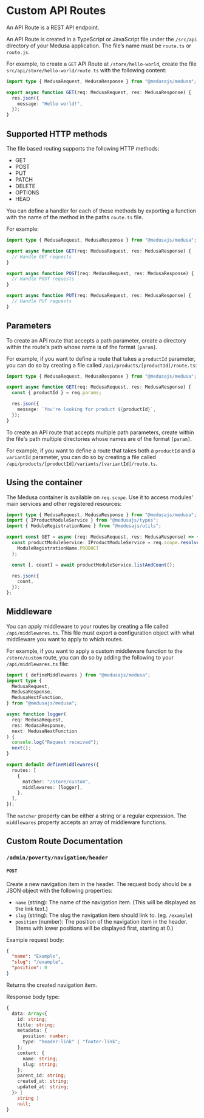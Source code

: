 # Custom API Routes

An API Route is a REST API endpoint.

An API Route is created in a TypeScript or JavaScript file under the `/src/api` directory of your Medusa application. The file’s name must be `route.ts` or `route.js`.

For example, to create a `GET` API Route at `/store/hello-world`, create the file `src/api/store/hello-world/route.ts` with the following content:

```ts
import type { MedusaRequest, MedusaResponse } from "@medusajs/medusa";

export async function GET(req: MedusaRequest, res: MedusaResponse) {
  res.json({
    message: "Hello world!",
  });
}
```

## Supported HTTP methods

The file based routing supports the following HTTP methods:

- GET
- POST
- PUT
- PATCH
- DELETE
- OPTIONS
- HEAD

You can define a handler for each of these methods by exporting a function with the name of the method in the paths `route.ts` file.

For example:

```ts
import type { MedusaRequest, MedusaResponse } from "@medusajs/medusa";

export async function GET(req: MedusaRequest, res: MedusaResponse) {
  // Handle GET requests
}

export async function POST(req: MedusaRequest, res: MedusaResponse) {
  // Handle POST requests
}

export async function PUT(req: MedusaRequest, res: MedusaResponse) {
  // Handle PUT requests
}
```

## Parameters

To create an API route that accepts a path parameter, create a directory within the route's path whose name is of the format `[param]`.

For example, if you want to define a route that takes a `productId` parameter, you can do so by creating a file called `/api/products/[productId]/route.ts`:

```ts
import type { MedusaRequest, MedusaResponse } from "@medusajs/medusa";

export async function GET(req: MedusaRequest, res: MedusaResponse) {
  const { productId } = req.params;

  res.json({
    message: `You're looking for product ${productId}`,
  });
}
```

To create an API route that accepts multiple path parameters, create within the file's path multiple directories whose names are of the format `[param]`.

For example, if you want to define a route that takes both a `productId` and a `variantId` parameter, you can do so by creating a file called `/api/products/[productId]/variants/[variantId]/route.ts`.

## Using the container

The Medusa container is available on `req.scope`. Use it to access modules' main services and other registered resources:

```ts
import type { MedusaRequest, MedusaResponse } from "@medusajs/medusa";
import { IProductModuleService } from "@medusajs/types";
import { ModuleRegistrationName } from "@medusajs/utils";

export const GET = async (req: MedusaRequest, res: MedusaResponse) => {
  const productModuleService: IProductModuleService = req.scope.resolve(
    ModuleRegistrationName.PRODUCT
  );

  const [, count] = await productModuleService.listAndCount();

  res.json({
    count,
  });
};
```

## Middleware

You can apply middleware to your routes by creating a file called `/api/middlewares.ts`. This file must export a configuration object with what middleware you want to apply to which routes.

For example, if you want to apply a custom middleware function to the `/store/custom` route, you can do so by adding the following to your `/api/middlewares.ts` file:

```ts
import { defineMiddlewares } from "@medusajs/medusa";
import type {
  MedusaRequest,
  MedusaResponse,
  MedusaNextFunction,
} from "@medusajs/medusa";

async function logger(
  req: MedusaRequest,
  res: MedusaResponse,
  next: MedusaNextFunction
) {
  console.log("Request received");
  next();
}

export default defineMiddlewares({
  routes: [
    {
      matcher: "/store/custom",
      middlewares: [logger],
    },
  ],
});
```

The `matcher` property can be either a string or a regular expression. The `middlewares` property accepts an array of middleware functions.

## Custom Route Documentation

### `/admin/poverty/navigation/header`

#### `POST`

Create a new navigation item in the header. The request body should be a JSON object with the following properties:

- `name` (string): The name of the navigation item. (This will be displayed as the link text.)
- `slug` (string): The slug the navigation item should link to. (eg. `/example`)
- `position` (number): The position of the navigation item in the header. (Items with lower positions will be displayed first, starting at 0.)

Example request body:

```json
{
  "name": "Example",
  "slug": "/example",
  "position": 0
}
```

Returns the created navigation item.

Response body type:

```ts
{
  data: Array<{
    id: string;
    title: string;
    metadata: {
      position: number;
      type: "header-link" | "footer-link";
    };
    content: {
      name: string;
      slug: string;
    };
    parent_id: string;
    created_at: string;
    updated_at: string;
  }> |
    string |
    null;
}
```
